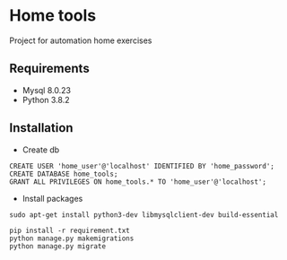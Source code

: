 # Home tools

Project for automation home exercises 

## Requirements

- Mysql 8.0.23
- Python 3.8.2

## Installation

- Create db
```mysql
CREATE USER 'home_user'@'localhost' IDENTIFIED BY 'home_password';
CREATE DATABASE home_tools;
GRANT ALL PRIVILEGES ON home_tools.* TO 'home_user'@'localhost';
```

- Install packages

```shell
sudo apt-get install python3-dev libmysqlclient-dev build-essential
```

```shell
pip install -r requirement.txt
python manage.py makemigrations
python manage.py migrate
```
